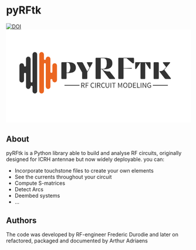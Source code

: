 # pyRFtk
[![DOI](https://zenodo.org/badge/702980029.svg)](https://zenodo.org/doi/10.5281/zenodo.10391750)
![logo](https://github.com/LPP-ERM-KMS/pyRFtk/blob/master/logo.png)
## About

pyRFtk is a Python library able to build and analyse RF circuits, originally designed for ICRH antennae but now widely deployable.
you can:
- Incorporate touchstone files to create your own elements
- See the currents throughout your circuit
- Compute S-matrices
- Detect Arcs
- Deembed systems
- ...

## Authors
The code was developed by RF-engineer Frederic Durodie and later
on refactored, packaged and documented by Arthur Adriaens
